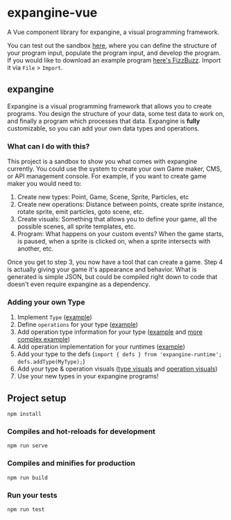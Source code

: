 # expangine-vue
A Vue component library for expangine, a visual programming framework. 

You can test out the sandbox [here](https://expangine.github.io/expangine-vue/#/), where you can define the structure of your program input, populate the program input, and develop the program. If you would like to download an example program [here's FizzBuzz](https://expangine.github.io/expangine-vue/examples/FizzBuzz.json). Import it via `File` > `Import`.

## expangine

Expangine is a visual programming framework that allows you to create programs. You design the structure of your data, some test data to work on, and finally a program which processes that data. Expangine is **fully** customizable, so you can add your own data types and operations.

### What can I do with this?

This project is a sandbox to show you what comes with expangine currently. You could use the system to create your own Game maker, CMS, or API management console. For example, if you want to create game maker you would need to:

1. Create new types: Point, Game, Scene, Sprite, Particles, etc
2. Create new operations: Distance between points, create sprite instance, rotate sprite, emit particles, goto scene, etc.
3. Create visuals: Something that allows you to define your game, all the possible scenes, all sprite templates, etc.
4. Program: What happens on your custom events? When the game starts, is paused, when a sprite is clicked on, when a sprite intersects with another, etc.

Once you get to step 3, you now have a tool that can create a game. Step 4 is actually giving your game it's appearance and behavior. What is generated is simple JSON, but could be compiled right down to code that doesn't even require expangine as a dependency.


### Adding your own Type
1. Implement `Type` ([example](https://github.com/expangine/expangine-runtime/blob/master/src/types/Number.ts#L23))
2. Define `operations`  for your type ([example](https://github.com/expangine/expangine-runtime/blob/master/src/ops/NumberOps.ts#L10))
3. Add operation type information for your type ([example](https://github.com/expangine/expangine-runtime/blob/master/src/ops/types/NumberOpsTypes.ts#L19) and [more complex example](https://github.com/expangine/expangine-runtime/blob/master/src/ops/types/ListOpsTypes.ts#L31))
4. Add operation implementation for your runtimes ([example](https://github.com/expangine/expangine-runtime-live/blob/master/src/number.ts#L8))
5. Add your type to the defs (`import { defs } from 'expangine-runtime'; defs.addType(MyType);`)
6. Add your type & operation visuals ([type visuals](https://github.com/expangine/expangine-vue/tree/master/src/runtime/types/number) and [operation visuals](https://github.com/expangine/expangine-vue/blob/master/src/runtime/ops/NumberOpsVisuals.ts#L5))
7. Use your new types in your expangine programs!

## Project setup
```
npm install
```

### Compiles and hot-reloads for development
```
npm run serve
```

### Compiles and minifies for production
```
npm run build
```

### Run your tests
```
npm run test
```
